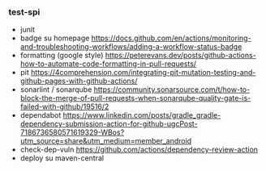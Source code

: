### test-spi

- junit
- badge su homepage https://docs.github.com/en/actions/monitoring-and-troubleshooting-workflows/adding-a-workflow-status-badge
- formatting (google style) https://peterevans.dev/posts/github-actions-how-to-automate-code-formatting-in-pull-requests/
- pit https://4comprehension.com/integrating-pit-mutation-testing-and-github-pages-with-github-actions/
- sonarlint / sonarqube https://community.sonarsource.com/t/how-to-block-the-merge-of-pull-requests-when-sonarqube-quality-gate-is-failed-with-github/19516/2
- dependabot https://www.linkedin.com/posts/gradle_gradle-dependency-submission-action-for-github-ugcPost-7186736580571619329-WBos?utm_source=share&utm_medium=member_android
- check-dep-vuln https://github.com/actions/dependency-review-action
- deploy su maven-central